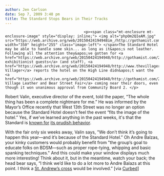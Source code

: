 ```yaml
---
author: Jen Carlson
date: Sep 7, 2009 3:48 pm
title: The Standard Stops Bears in Their Tracks
---
```


	
										<p><span class="mt-enclosure mt-enclosure-image" style="display: inline;"> <img alt="phpOm2QIeAM.jpg" src="https://web.archive.org/web/20150424194948im_/http://gothamist.com/attachments/arts_jen/phpOm2QIeAM.jpg" width="350" height="255" class="image-left"> </span>The Standard Hotel may be able to handle some skin... as long as it&apos;s not leather. Following all the attention they&apos;ve gotten for <a href="https://web.archive.org/web/20150424194948/http://gothamist.com/2009/08/24/high_line_peep_show.php">their exhibitionist guests</a> (and staff), <a href="https://web.archive.org/web/20150424194948/http://www.thevillager.com/villager_331/scoopysnotebook.html">the Villager</a> reports the hotel on the High Line didn&apos;t want the <a href="https://web.archive.org/web/20150424194948/http://gothamist.com/2007/10/08/sm_fest_1.php">West Village Leather and Bear Street Fair</a> coming near their doors, even though it won unanimous approval from Community Board 2. </p>

<p>Robert Valin, executive director of the event, told the paper, &#x201C;The whole thing has been a complete nightmare for me.&#x201D; He was informed by the Mayor&#x2019;s Office recently that West 13th Street was no longer an option because the Standard Hotel doesn&#x2019;t feel the event &#x201C;fits the image of the hotel.&#x201D; Yes, if we&apos;ve learned anything in the past weeks, it&apos;s that the Standard is <a href="https://web.archive.org/web/20150424194948/http://gothamist.com/2009/08/26/exhibitionists_are_standard_at_hote.php">known for</a> <a href="https://web.archive.org/web/20150424194948/http://gothamist.com/2009/08/28/standard_rear_window_view_on_the_hi.php">its prudish behavior</a>.</p>

<p>With the fair only six weeks away, Valin says, &quot;We don&#x2019;t think it&#x2019;s going to happen this year&#x2014;and it&#x2019;s because of the Standard Hotel.&#x201D; Oh Andre Balzas, your kinky customers would probably benefit from &quot;the group&#x2019;s goal to educate folks on BDSM&#x2014;such as proper rope-tying, whipping and basic spanking techniques.&quot; And this could make your window displays much more interesting! Think about it, but in the meantime, watch your back; the head bear says, &#x201C;I think we&#x2019;d like to do a lot more to Andre Balazs at this point. I think a <a href="https://web.archive.org/web/20150424194948/http://en.wikipedia.org/wiki/Saint_Andrew%27s_Cross_(BDSM)">St. Andrew&#x2019;s cross</a> would be involved.&#x201D; [via <a href="https://web.archive.org/web/20150424194948/http://curbed.com/tags/west-village-leather-and-bear-street-fair">Curbed</a>]</p>					
										
									
				